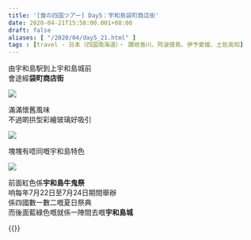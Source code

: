 ```yaml
---
title: '[食の四国ツアー] Day5：宇和島袋町商店街'
date: 2020-04-21T15:58:00.001+08:00
draft: false
aliases: [ "/2020/04/day5_21.html" ]
tags : [travel - 日本（四国南海道）・ 讚岐香川、阿波徳島、伊予愛媛、土佐高知]
---
```


由宇和島駅到上宇和島城前  
會途經**袋町商店街**  

![](/images/shikoku5d.jpg)

滿滿懷舊風味  
不過啲拱型彩繪玻璃好吸引  

![](/images/shikoku5d1.jpg)

塊塊有唔同嘅宇和島特色  

![](/images/shikoku5d2.jpg)

前面紅色係**宇和島牛鬼祭**  
响每年7月22日至7月24日期間舉辦  
係四國數一數二嘅夏日祭典  
而後面藍綠色嘅就係一陣間去嘅**宇和島城**  
  
  
{{<shikoku>}}
